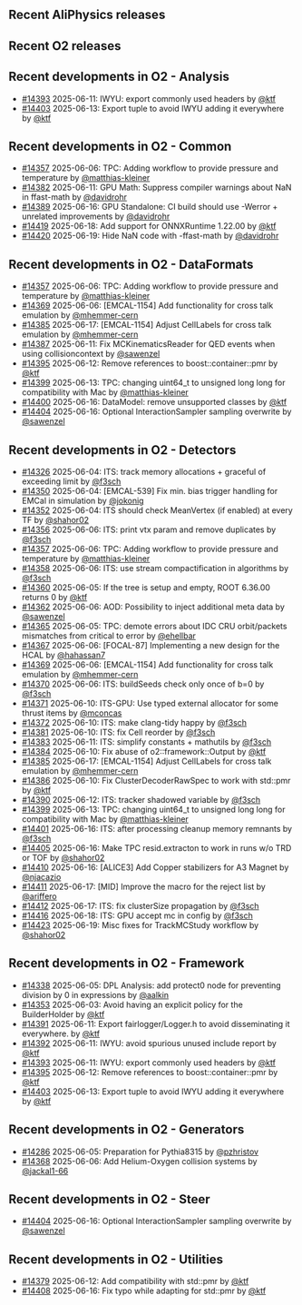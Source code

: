 ## Recent AliPhysics releases
## Recent O2 releases
## Recent developments in O2 - Analysis
- [\#14393](https://github.com/AliceO2Group/AliceO2/pull/14393) 2025-06-11: IWYU: export commonly used headers by [@ktf](https://github.com/ktf)
- [\#14403](https://github.com/AliceO2Group/AliceO2/pull/14403) 2025-06-13: Export tuple to avoid IWYU adding it everywhere by [@ktf](https://github.com/ktf)
## Recent developments in O2 - Common
- [\#14357](https://github.com/AliceO2Group/AliceO2/pull/14357) 2025-06-06: TPC: Adding workflow to provide pressure and temperature by [@matthias-kleiner](https://github.com/matthias-kleiner)
- [\#14382](https://github.com/AliceO2Group/AliceO2/pull/14382) 2025-06-11: GPU Math: Suppress compiler warnings about NaN in ffast-math by [@davidrohr](https://github.com/davidrohr)
- [\#14389](https://github.com/AliceO2Group/AliceO2/pull/14389) 2025-06-16: GPU Standalone: CI build should use -Werror + unrelated improvements by [@davidrohr](https://github.com/davidrohr)
- [\#14419](https://github.com/AliceO2Group/AliceO2/pull/14419) 2025-06-18: Add support for ONNXRuntime 1.22.00 by [@ktf](https://github.com/ktf)
- [\#14420](https://github.com/AliceO2Group/AliceO2/pull/14420) 2025-06-19: Hide NaN code with -ffast-math by [@davidrohr](https://github.com/davidrohr)
## Recent developments in O2 - DataFormats
- [\#14357](https://github.com/AliceO2Group/AliceO2/pull/14357) 2025-06-06: TPC: Adding workflow to provide pressure and temperature by [@matthias-kleiner](https://github.com/matthias-kleiner)
- [\#14369](https://github.com/AliceO2Group/AliceO2/pull/14369) 2025-06-06: [EMCAL-1154] Add functionality for cross talk emulation by [@mhemmer-cern](https://github.com/mhemmer-cern)
- [\#14385](https://github.com/AliceO2Group/AliceO2/pull/14385) 2025-06-17: [EMCAL-1154] Adjust CellLabels for cross talk emulation by [@mhemmer-cern](https://github.com/mhemmer-cern)
- [\#14387](https://github.com/AliceO2Group/AliceO2/pull/14387) 2025-06-11: Fix MCKinematicsReader for QED events when using collisioncontext by [@sawenzel](https://github.com/sawenzel)
- [\#14395](https://github.com/AliceO2Group/AliceO2/pull/14395) 2025-06-12: Remove references to boost::container::pmr by [@ktf](https://github.com/ktf)
- [\#14399](https://github.com/AliceO2Group/AliceO2/pull/14399) 2025-06-13: TPC: changing uint64_t to unsigned long long for compatibility with Mac by [@matthias-kleiner](https://github.com/matthias-kleiner)
- [\#14400](https://github.com/AliceO2Group/AliceO2/pull/14400) 2025-06-16: DataModel: remove unsupported classes by [@ktf](https://github.com/ktf)
- [\#14404](https://github.com/AliceO2Group/AliceO2/pull/14404) 2025-06-16: Optional InteractionSampler sampling overwrite by [@sawenzel](https://github.com/sawenzel)
## Recent developments in O2 - Detectors
- [\#14326](https://github.com/AliceO2Group/AliceO2/pull/14326) 2025-06-04: ITS: track memory allocations + graceful of exceeding limit  by [@f3sch](https://github.com/f3sch)
- [\#14350](https://github.com/AliceO2Group/AliceO2/pull/14350) 2025-06-04: [EMCAL-539] Fix min. bias trigger handling for EMCal in simulation by [@jokonig](https://github.com/jokonig)
- [\#14352](https://github.com/AliceO2Group/AliceO2/pull/14352) 2025-06-04: ITS should check MeanVertex (if enabled) at every TF by [@shahor02](https://github.com/shahor02)
- [\#14356](https://github.com/AliceO2Group/AliceO2/pull/14356) 2025-06-06: ITS: print vtx param and remove duplicates by [@f3sch](https://github.com/f3sch)
- [\#14357](https://github.com/AliceO2Group/AliceO2/pull/14357) 2025-06-06: TPC: Adding workflow to provide pressure and temperature by [@matthias-kleiner](https://github.com/matthias-kleiner)
- [\#14358](https://github.com/AliceO2Group/AliceO2/pull/14358) 2025-06-06: ITS: use stream compactification in algorithms by [@f3sch](https://github.com/f3sch)
- [\#14360](https://github.com/AliceO2Group/AliceO2/pull/14360) 2025-06-05: If the tree is setup and empty, ROOT 6.36.00 returns 0 by [@ktf](https://github.com/ktf)
- [\#14362](https://github.com/AliceO2Group/AliceO2/pull/14362) 2025-06-06: AOD: Possibility to inject additional meta data by [@sawenzel](https://github.com/sawenzel)
- [\#14365](https://github.com/AliceO2Group/AliceO2/pull/14365) 2025-06-05: TPC: demote errors about IDC CRU orbit/packets mismatches from critical to error by [@ehellbar](https://github.com/ehellbar)
- [\#14367](https://github.com/AliceO2Group/AliceO2/pull/14367) 2025-06-06: [FOCAL-87] Implementing a new design for the HCAL by [@hahassan7](https://github.com/hahassan7)
- [\#14369](https://github.com/AliceO2Group/AliceO2/pull/14369) 2025-06-06: [EMCAL-1154] Add functionality for cross talk emulation by [@mhemmer-cern](https://github.com/mhemmer-cern)
- [\#14370](https://github.com/AliceO2Group/AliceO2/pull/14370) 2025-06-06: ITS: buildSeeds check only once of b=0 by [@f3sch](https://github.com/f3sch)
- [\#14371](https://github.com/AliceO2Group/AliceO2/pull/14371) 2025-06-10: ITS-GPU: Use typed external allocator for some thrust items by [@mconcas](https://github.com/mconcas)
- [\#14372](https://github.com/AliceO2Group/AliceO2/pull/14372) 2025-06-10: ITS: make clang-tidy happy by [@f3sch](https://github.com/f3sch)
- [\#14381](https://github.com/AliceO2Group/AliceO2/pull/14381) 2025-06-10: ITS: fix Cell reorder by [@f3sch](https://github.com/f3sch)
- [\#14383](https://github.com/AliceO2Group/AliceO2/pull/14383) 2025-06-11: ITS: simplify constants + mathutils by [@f3sch](https://github.com/f3sch)
- [\#14384](https://github.com/AliceO2Group/AliceO2/pull/14384) 2025-06-10: Fix abuse of o2::framework::Output by [@ktf](https://github.com/ktf)
- [\#14385](https://github.com/AliceO2Group/AliceO2/pull/14385) 2025-06-17: [EMCAL-1154] Adjust CellLabels for cross talk emulation by [@mhemmer-cern](https://github.com/mhemmer-cern)
- [\#14386](https://github.com/AliceO2Group/AliceO2/pull/14386) 2025-06-10: Fix ClusterDecoderRawSpec to work with std::pmr by [@ktf](https://github.com/ktf)
- [\#14390](https://github.com/AliceO2Group/AliceO2/pull/14390) 2025-06-12: ITS: tracker shadowed variable  by [@f3sch](https://github.com/f3sch)
- [\#14399](https://github.com/AliceO2Group/AliceO2/pull/14399) 2025-06-13: TPC: changing uint64_t to unsigned long long for compatibility with Mac by [@matthias-kleiner](https://github.com/matthias-kleiner)
- [\#14401](https://github.com/AliceO2Group/AliceO2/pull/14401) 2025-06-16: ITS: after processing cleanup memory remnants by [@f3sch](https://github.com/f3sch)
- [\#14405](https://github.com/AliceO2Group/AliceO2/pull/14405) 2025-06-16: Make TPC resid.extracton to work in runs w/o TRD or TOF by [@shahor02](https://github.com/shahor02)
- [\#14410](https://github.com/AliceO2Group/AliceO2/pull/14410) 2025-06-16: [ALICE3] Add Copper stabilizers for A3 Magnet by [@njacazio](https://github.com/njacazio)
- [\#14411](https://github.com/AliceO2Group/AliceO2/pull/14411) 2025-06-17: [MID] Improve the macro for the reject list by [@ariffero](https://github.com/ariffero)
- [\#14412](https://github.com/AliceO2Group/AliceO2/pull/14412) 2025-06-17: ITS: fix clusterSize propagation by [@f3sch](https://github.com/f3sch)
- [\#14416](https://github.com/AliceO2Group/AliceO2/pull/14416) 2025-06-18: ITS: GPU accept mc in config by [@f3sch](https://github.com/f3sch)
- [\#14423](https://github.com/AliceO2Group/AliceO2/pull/14423) 2025-06-19: Misc fixes for TrackMCStudy workflow by [@shahor02](https://github.com/shahor02)
## Recent developments in O2 - Framework
- [\#14338](https://github.com/AliceO2Group/AliceO2/pull/14338) 2025-06-05: DPL Analysis: add protect0 node for preventing division by 0 in expressions by [@aalkin](https://github.com/aalkin)
- [\#14353](https://github.com/AliceO2Group/AliceO2/pull/14353) 2025-06-03: Avoid having an explicit policy for the BuilderHolder by [@ktf](https://github.com/ktf)
- [\#14391](https://github.com/AliceO2Group/AliceO2/pull/14391) 2025-06-11: Export fairlogger/Logger.h to avoid disseminating it everywhere. by [@ktf](https://github.com/ktf)
- [\#14392](https://github.com/AliceO2Group/AliceO2/pull/14392) 2025-06-11: IWYU: avoid spurious unused include report by [@ktf](https://github.com/ktf)
- [\#14393](https://github.com/AliceO2Group/AliceO2/pull/14393) 2025-06-11: IWYU: export commonly used headers by [@ktf](https://github.com/ktf)
- [\#14395](https://github.com/AliceO2Group/AliceO2/pull/14395) 2025-06-12: Remove references to boost::container::pmr by [@ktf](https://github.com/ktf)
- [\#14403](https://github.com/AliceO2Group/AliceO2/pull/14403) 2025-06-13: Export tuple to avoid IWYU adding it everywhere by [@ktf](https://github.com/ktf)
## Recent developments in O2 - Generators
- [\#14286](https://github.com/AliceO2Group/AliceO2/pull/14286) 2025-06-05: Preparation for Pythia8315 by [@pzhristov](https://github.com/pzhristov)
- [\#14368](https://github.com/AliceO2Group/AliceO2/pull/14368) 2025-06-06: Add Helium-Oxygen collision systems by [@jackal1-66](https://github.com/jackal1-66)
## Recent developments in O2 - Steer
- [\#14404](https://github.com/AliceO2Group/AliceO2/pull/14404) 2025-06-16: Optional InteractionSampler sampling overwrite by [@sawenzel](https://github.com/sawenzel)
## Recent developments in O2 - Utilities
- [\#14379](https://github.com/AliceO2Group/AliceO2/pull/14379) 2025-06-12: Add compatibility with std::pmr by [@ktf](https://github.com/ktf)
- [\#14408](https://github.com/AliceO2Group/AliceO2/pull/14408) 2025-06-16: Fix typo while adapting for std::pmr by [@ktf](https://github.com/ktf)
